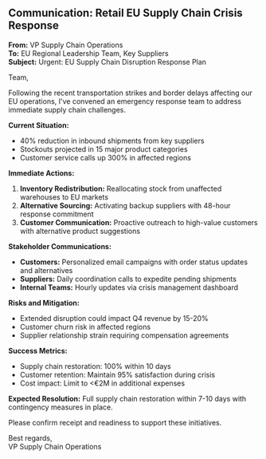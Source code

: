 ## Communication: Retail EU Supply Chain Crisis Response

**From:** VP Supply Chain Operations  
**To:** EU Regional Leadership Team, Key Suppliers  
**Subject:** Urgent: EU Supply Chain Disruption Response Plan  

Team,

Following the recent transportation strikes and border delays affecting our EU operations, I've convened an emergency response team to address immediate supply chain challenges.

**Current Situation:**  
- 40% reduction in inbound shipments from key suppliers  
- Stockouts projected in 15 major product categories  
- Customer service calls up 300% in affected regions  

**Immediate Actions:**  
1. **Inventory Redistribution:** Reallocating stock from unaffected warehouses to EU markets  
2. **Alternative Sourcing:** Activating backup suppliers with 48-hour response commitment  
3. **Customer Communication:** Proactive outreach to high-value customers with alternative product suggestions  

**Stakeholder Communications:**  
- **Customers:** Personalized email campaigns with order status updates and alternatives  
- **Suppliers:** Daily coordination calls to expedite pending shipments  
- **Internal Teams:** Hourly updates via crisis management dashboard  

**Risks and Mitigation:**
- Extended disruption could impact Q4 revenue by 15-20%
- Customer churn risk in affected regions
- Supplier relationship strain requiring compensation agreements

**Success Metrics:**
- Supply chain restoration: 100% within 10 days
- Customer retention: Maintain 95% satisfaction during crisis
- Cost impact: Limit to <€2M in additional expenses

**Expected Resolution:** Full supply chain restoration within 7-10 days with contingency measures in place.

Please confirm receipt and readiness to support these initiatives.

Best regards,  
VP Supply Chain Operations